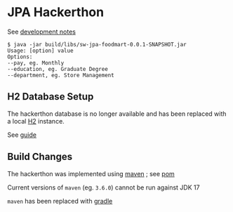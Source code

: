 # JPA Hackerthon

See [development notes](./hackerthon.md)

```
$ java -jar build/libs/sw-jpa-foodmart-0.0.1-SNAPSHOT.jar
Usage: [option] value
Options:
--pay, eg. Monthly
--education, eg. Graduate Degree
--department, eg. Store Management
```

## H2 Database Setup

The hackerthon database is no longer available and has been replaced with a local [H2](https://www.h2database.com/html/main.html) instance.

See [guide](./h2-setup.md)

## Build Changes

The hackerthon was implemented using [maven](https://maven.apache.org/) ; see [pom](./pom.xml)

Current versions of `maven` (eg. `3.6.0`) cannot be run against JDK 17

`maven` has been replaced with [gradle](https://gradle.org/)
